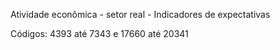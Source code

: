 Atividade econômica - setor real - Indicadores de expectativas

Códigos: 4393 até 7343 e 17660 até 20341